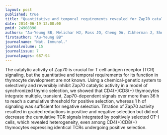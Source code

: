 ```yaml
---
layout: post
published: true
title: "Quantitative and temporal requirements revealed for Zap70 catalytic activity during T cell development."
date: 2014-06-19 12:00:00
pmid: 24908390
authors: "Au-Yeung BB, Melichar HJ, Ross JO, Cheng DA, Zikherman J, Shokat KM, Robey EA, Weiss A"
firstauthor: "Au-Yeung BB"
journalname: "Nat. Immunol."
journalvolume: 15
journalissue: 7
journalpages: 687-94
---
```


The catalytic activity of Zap70 is crucial for T cell antigen receptor (TCR) signaling, but the quantitative and temporal requirements for its function in thymocyte development are not known. Using a chemical-genetic system to selectively and reversibly inhibit Zap70 catalytic activity in a model of synchronized thymic selection, we showed that CD4(+)CD8(+) thymocytes integrate multiple, transient, Zap70-dependent signals over more than 36 h to reach a cumulative threshold for positive selection, whereas 1 h of signaling was sufficient for negative selection. Titration of Zap70 activity resulted in graded reductions in positive and negative selection but did not decrease the cumulative TCR signals integrated by positively selected OT-I cells, which revealed heterogeneity, even among CD4(+)CD8(+) thymocytes expressing identical TCRs undergoing positive selection.

